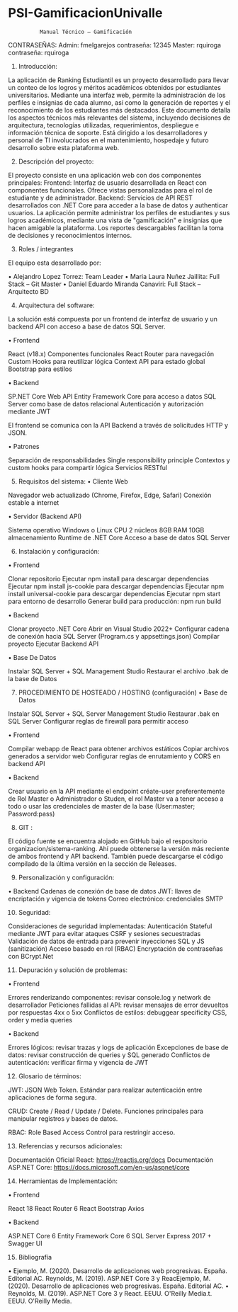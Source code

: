 # PSI-GamificacionUnivalle
              Manual Técnico – Gamificación

CONTRASEÑAS:
Admin: fmelgarejos contraseña: 12345
Master: rquiroga  contraseña: rquiroga

1.	Introducción:

La aplicación de Ranking Estudiantil es un proyecto desarrollado para llevar un conteo de los logros y méritos académicos obtenidos por estudiantes universitarios. Mediante una interfaz web, permite la administración de los perfiles e insignias de cada alumno, así como la generación de reportes y el reconocimiento de los estudiantes más destacados. Este documento detalla los aspectos técnicos más relevantes del sistema, incluyendo decisiones de arquitectura, tecnologías utilizadas, requerimientos, despliegue e información técnica de soporte. Está dirigido a los desarrolladores y personal de TI involucrados en el mantenimiento, hospedaje y futuro desarrollo sobre esta plataforma web.

2.	Descripción del proyecto:

El proyecto consiste en una aplicación web con dos componentes principales: Frontend: Interfaz de usuario desarrollada en React con componentes funcionales. Ofrece vistas personalizadas para el rol de estudiante y de administrador.
Backend: Servicios de API REST desarrollados con .NET Core para acceder a la base de datos y authenticar usuarios. 
La aplicación permite administrar los perfiles de estudiantes y sus logros académicos, mediante una vista de "gamificación" e insignias que hacen amigable la plataforma. Los reportes descargables facilitan la toma de decisiones y reconocimientos internos.

3.	Roles / integrantes

El equipo esta desarrollado por:

•	Alejandro Lopez Torrez: Team Leader
•	Maria Laura Nuñez Jaillita: Full Stack – Git Master
•	Daniel Eduardo Miranda Canaviri: Full Stack – Arquitecto BD

4.	Arquitectura del software: 

La solución está compuesta por un frontend de interfaz de usuario y un backend API con acceso a base de datos SQL Server.

•	Frontend

React (v18.x) 
Componentes funcionales
React Router para navegación 
Custom Hooks para reutilizar lógica
Context API para estado global 
Bootstrap para estilos


•	Backend

SP.NET Core Web API 
Entity Framework Core para acceso a datos 
SQL Server como base de datos relacional 
Autenticación y autorización mediante JWT

El frontend se comunica con la API Backend a través de solicitudes HTTP y JSON.

•	Patrones

Separación de responsabilidades 
Single responsibility principle 
Contextos y custom hooks para compartir lógica 
Servicios RESTful


5.	Requisitos del sistema:
•	Cliente Web

Navegador web actualizado (Chrome, Firefox, Edge, Safari) 
Conexión estable a internet

•	Servidor (Backend API)

Sistema operativo Windows o Linux 
CPU 2 núcleos 
8GB RAM 10GB almacenamiento 
Runtime de .NET Core 
Acceso a base de datos SQL Server


6.	Instalación y configuración: 

•	Frontend

Clonar repositorio 
Ejecutar npm install para descargar dependencias 
Ejecutar npm install js-cookie para descargar dependencias
Ejecutar npm install universal-cookie para descargar dependencias
Ejecutar npm start para entorno de desarrollo 
Generar build para producción: npm run build

•	Backend

Clonar proyecto .NET Core 
Abrir en Visual Studio 2022+ 
Configurar cadena de conexión hacia SQL Server (Program.cs y appsettings.json)
Compilar proyecto Ejecutar Backend API

•	Base De Datos

Instalar SQL Server + SQL Management Studio 
Restaurar el archivo .bak de la base de Datos


7.	PROCEDIMIENTO DE HOSTEADO / HOSTING (configuración)
•	Base de Datos

Instalar SQL Server + SQL Server Management Studio 
Restaurar .bak en SQL Server
Configurar reglas de firewall para permitir acceso

•	Frontend

Compilar webapp de React para obtener archivos estáticos 
Copiar archivos generados a servidor web 
Configurar reglas de enrutamiento y CORS en backend API

•	      Backend

Crear usuario en la API mediante el endpoint créate-user preferentemente de Rol Master o Administrador o Studen, el rol Master va a tener acceso a todo o usar las credenciales de master de la base (User:master; Password:pass)



8.	GIT : 

El código fuente se encuentra alojado en GitHub bajo el respositorio organizacion/sistema-ranking. Ahí puede obtenerse la versión más reciente de ambos frontend y API backend. También puede descargarse el código compilado de la última versión en la sección de Releases.

9.	Personalización y configuración: 

•	Backend
Cadenas de conexión de base de datos 
JWT: llaves de encriptación y vigencia de tokens
Correo electrónico: credenciales SMTP

10.	Seguridad: 

Consideraciones de seguridad implementadas: 
Autenticación Stateful mediante JWT para evitar ataques CSRF y sesiones secuestradas 
Validación de datos de entrada para prevenir inyecciones SQL y JS (sanitización) Acceso basado en rol (RBAC) 
Encryptación de contraseñas con BCrypt.Net

11.	Depuración y solución de problemas: 

•	Frontend

Errores renderizando componentes: revisar console.log y network de desarrollador 
Peticiones fallidas al API: revisar mensajes de error devueltos por respuestas 4xx o 5xx 
Conflictos de estilos: debuggear specificity CSS, order y media queries

•	Backend

Errores lógicos: revisar trazas y logs de aplicación 
Excepciones de base de datos: revisar construcción de queries y SQL generado Conflictos de autenticación: verificar firma y vigencia de JWT

12.	Glosario de términos: 

JWT: JSON Web Token. Estándar para realizar autenticación entre aplicaciones de forma segura. 

CRUD: Create / Read / Update / Delete. Funciones principales para manipular registros y bases de datos. 

RBAC: Role Based Access Control para restringir acceso.

13.	Referencias y recursos adicionales: 

Documentación Oficial React: https://reactjs.org/docs 
Documentación ASP.NET Core: https://docs.microsoft.com/en-us/aspnet/core



14.	Herramientas de Implementación:

•	Frontend

React 18 
React Router 6 
React Bootstrap 
Axios

•	Backend

ASP.NET Core 6 
Entity Framework Core 6 
SQL Server Express 2017 +
Swagger UI

15.	Bibliografía

•	Ejemplo, M. (2020). Desarrollo de aplicaciones web progresivas. España. Editorial AC. Reynolds, M. (2019). ASP.NET Core 3 y ReacEjemplo, M. (2020). Desarrollo de aplicaciones web progresivas. España. Editorial AC. 
•	Reynolds, M. (2019). ASP.NET Core 3 y React. EEUU. O'Reilly Media.t. EEUU. O'Reilly Media.



